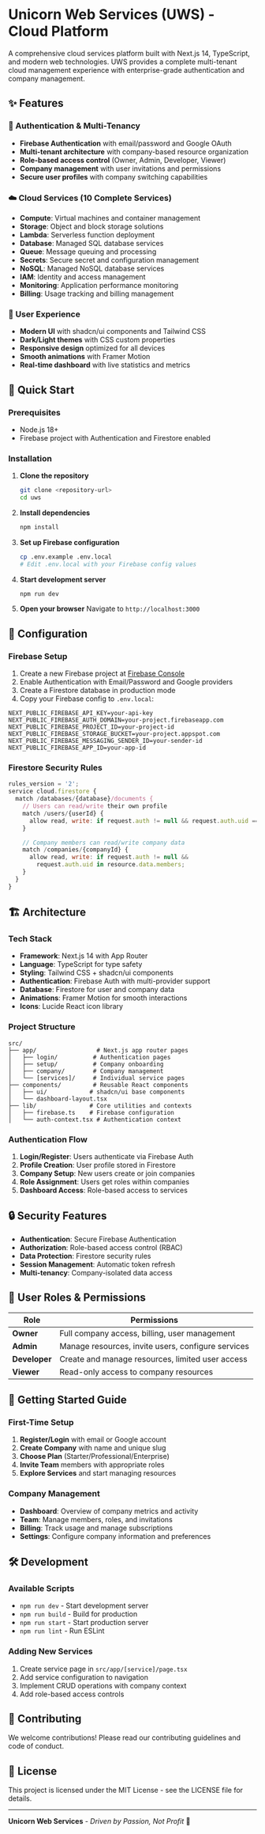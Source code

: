 # Unicorn Web Services (UWS) - Cloud Platform

A comprehensive cloud services platform built with Next.js 14, TypeScript, and modern web technologies. UWS provides a complete multi-tenant cloud management experience with enterprise-grade authentication and company management.

## ✨ Features

### 🔐 Authentication & Multi-Tenancy

- **Firebase Authentication** with email/password and Google OAuth
- **Multi-tenant architecture** with company-based resource organization
- **Role-based access control** (Owner, Admin, Developer, Viewer)
- **Company management** with user invitations and permissions
- **Secure user profiles** with company switching capabilities

### ☁️ Cloud Services (10 Complete Services)

- **Compute**: Virtual machines and container management
- **Storage**: Object and block storage solutions
- **Lambda**: Serverless function deployment
- **Database**: Managed SQL database services
- **Queue**: Message queuing and processing
- **Secrets**: Secure secret and configuration management
- **NoSQL**: Managed NoSQL database services
- **IAM**: Identity and access management
- **Monitoring**: Application performance monitoring
- **Billing**: Usage tracking and billing management

### 🎨 User Experience

- **Modern UI** with shadcn/ui components and Tailwind CSS
- **Dark/Light themes** with CSS custom properties
- **Responsive design** optimized for all devices
- **Smooth animations** with Framer Motion
- **Real-time dashboard** with live statistics and metrics

## 🚀 Quick Start

### Prerequisites

- Node.js 18+
- Firebase project with Authentication and Firestore enabled

### Installation

1. **Clone the repository**

   ```bash
   git clone <repository-url>
   cd uws
   ```

2. **Install dependencies**

   ```bash
   npm install
   ```

3. **Set up Firebase configuration**

   ```bash
   cp .env.example .env.local
   # Edit .env.local with your Firebase config values
   ```

4. **Start development server**

   ```bash
   npm run dev
   ```

5. **Open your browser**
   Navigate to `http://localhost:3000`

## 🔧 Configuration

### Firebase Setup

1. Create a new Firebase project at [Firebase Console](https://console.firebase.google.com/)
2. Enable Authentication with Email/Password and Google providers
3. Create a Firestore database in production mode
4. Copy your Firebase config to `.env.local`:

```env
NEXT_PUBLIC_FIREBASE_API_KEY=your-api-key
NEXT_PUBLIC_FIREBASE_AUTH_DOMAIN=your-project.firebaseapp.com
NEXT_PUBLIC_FIREBASE_PROJECT_ID=your-project-id
NEXT_PUBLIC_FIREBASE_STORAGE_BUCKET=your-project.appspot.com
NEXT_PUBLIC_FIREBASE_MESSAGING_SENDER_ID=your-sender-id
NEXT_PUBLIC_FIREBASE_APP_ID=your-app-id
```

### Firestore Security Rules

```javascript
rules_version = '2';
service cloud.firestore {
  match /databases/{database}/documents {
    // Users can read/write their own profile
    match /users/{userId} {
      allow read, write: if request.auth != null && request.auth.uid == userId;
    }

    // Company members can read/write company data
    match /companies/{companyId} {
      allow read, write: if request.auth != null &&
        request.auth.uid in resource.data.members;
    }
  }
}
```

## 🏗️ Architecture

### Tech Stack

- **Framework**: Next.js 14 with App Router
- **Language**: TypeScript for type safety
- **Styling**: Tailwind CSS + shadcn/ui components
- **Authentication**: Firebase Auth with multi-provider support
- **Database**: Firestore for user and company data
- **Animations**: Framer Motion for smooth interactions
- **Icons**: Lucide React icon library

### Project Structure

```
src/
├── app/                 # Next.js app router pages
│   ├── login/          # Authentication pages
│   ├── setup/          # Company onboarding
│   ├── company/        # Company management
│   └── [services]/     # Individual service pages
├── components/         # Reusable React components
│   ├── ui/            # shadcn/ui base components
│   └── dashboard-layout.tsx
├── lib/               # Core utilities and contexts
│   ├── firebase.ts    # Firebase configuration
│   └── auth-context.tsx # Authentication context
```

### Authentication Flow

1. **Login/Register**: Users authenticate via Firebase Auth
2. **Profile Creation**: User profile stored in Firestore
3. **Company Setup**: New users create or join companies
4. **Role Assignment**: Users get roles within companies
5. **Dashboard Access**: Role-based access to services

## 🔒 Security Features

- **Authentication**: Secure Firebase Authentication
- **Authorization**: Role-based access control (RBAC)
- **Data Protection**: Firestore security rules
- **Session Management**: Automatic token refresh
- **Multi-tenancy**: Company-isolated data access

## 📱 User Roles & Permissions

| Role          | Permissions                                        |
| ------------- | -------------------------------------------------- |
| **Owner**     | Full company access, billing, user management      |
| **Admin**     | Manage resources, invite users, configure services |
| **Developer** | Create and manage resources, limited user access   |
| **Viewer**    | Read-only access to company resources              |

## 🎯 Getting Started Guide

### First-Time Setup

1. **Register/Login** with email or Google account
2. **Create Company** with name and unique slug
3. **Choose Plan** (Starter/Professional/Enterprise)
4. **Invite Team** members with appropriate roles
5. **Explore Services** and start managing resources

### Company Management

- **Dashboard**: Overview of company metrics and activity
- **Team**: Manage members, roles, and invitations
- **Billing**: Track usage and manage subscriptions
- **Settings**: Configure company information and preferences

## 🛠️ Development

### Available Scripts

- `npm run dev` - Start development server
- `npm run build` - Build for production
- `npm run start` - Start production server
- `npm run lint` - Run ESLint

### Adding New Services

1. Create service page in `src/app/[service]/page.tsx`
2. Add service configuration to navigation
3. Implement CRUD operations with company context
4. Add role-based access controls

## 🌟 Contributing

We welcome contributions! Please read our contributing guidelines and code of conduct.

## 📄 License

This project is licensed under the MIT License - see the LICENSE file for details.

---

**Unicorn Web Services** - _Driven by Passion, Not Profit_ 🦄
